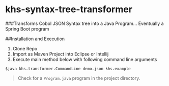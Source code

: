 # khs-syntax-tree-transformer

###Transforms Cobol JSON Syntax tree into a Java Program... Eventually a Spring Boot program 

##Installation and Execution

1. Clone Repo
2. Import as Maven Project into Eclipse or Intellij 
3. Execute main method below with following command line arguments 

```$java khs.transformer.CommandLine demo.json khs.example ```
  
> Check for a `Program.java` program in the project directory. 
